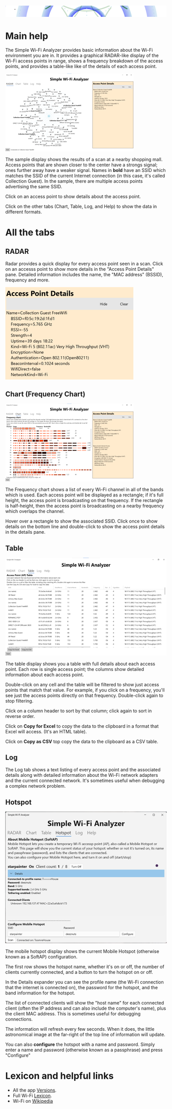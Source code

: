 ﻿![Quick Overview](../HelpImages/Help_Header.png)

# Main help

The Simple Wi-Fi Analyzer provides basic information about the Wi-Fi environment you are in. It provides a graphical RADAR-like display of the Wi-Fi access points in range, shows a frequency breakdown of the access points, and provides a table-like like of the details of each access point.

![Sample display](../HelpImages/Mall-Radar-Connected-Found-Details.png)

The sample display shows the results of a scan at a nearby shopping mall. Access points that are shown closer to the center have a strongs signal; ones further away have a weaker signal. Names in **bold** have an SSID which matches the SSID of the current Internet connection (in this case, it's called Collection Guest). In the sample, there are multiple access points advertising the same SSID.

Click on an access point to show details about the access point.

Click on the other tabs (Chart, Table, Log, and Help) to show the data in different formats.

# All the tabs
## RADAR

Radar provides a quick display for every access point seen in a scan. Click on an accesss point to show more details in the "Access Point Details" pane. Detailed information includes the name, the "MAC address" (BSSID), frequency and more.

![Access Point Details](../HelpImages/Mall-Radar-Details.png)

## Chart (Frequency Chart)

![Chart Tab](../HelpImages/Mall-Chart-Details.png)

The Frequency chart shows a list of every Wi-Fi channel in all of the bands which is used. Each access point will be displayed as a rectangle; if it's full height, the access point is broadcasting on that frequency. If the rectangle is half-height, then the access point is broadcasting on a nearby frequency which overlaps the channel.

Hover over a rectangle to show the associated SSID. Click once to show details on the bottom line and double-click to show the access point details in the details pane.

## Table
![Table Display](../HelpImages/Mall-Table.png)

The table display shows you a table with full details about each access point. Each row is  single access point; the columns show detailed information about each access point.

Double-click on any cell and the table will be filtered to show just access points that match that value. For example, if you click on a frequency, you'll see just the access points directly on that frequency. Double-click again to stop filtering.

Click on a column header to sort by that column; click again to sort in reverse order.

Click on **Copy for Excel** to copy the data to the clipboard in a format that Excel will access. (It's an HTML table).

Click on **Copy as CSV** top copy the data to the clipboard as a CSV table.
## Log

The Log tab shows a text listing of every access point and the associated details along with detailed information about the Wi-Fi network adapters and the current connected network. It's sometimes useful when debugging a complex network problem.

## Hotspot
![Hotspot Display](../HelpImages/Hotspot-Details.png)

The mobile hotspot display shows the current Mobile Hotspot (otherwise known as a SoftAP) configuration. 

The first row shows the hotspot name, whether it's on or off, the number of clients currently connected, and a button to turn the hotspot on or off. 

In the Details expander you can see the profile name (the Wi-Fi connection that the internet is connected on), the password for the hotspot, and the band information for the hotspot. 

The list of connected clients will show the "host name" for each connected client (often the IP address and can also include the computer's name), plus the client MAC address. This is sometimes useful for debugging connections.

The information will refresh every few seconds. When it does, the little astronomical image at the far-right of the top line of information will update.

You can also **configure** the hotspot with a name and password. Simply enter a name and password (otherwise known as a passphrase) and press "Configure"


# Lexicon and helpful links

* All the app [Versions](Versions.md).
* Full Wi-Fi [Lexicon](Lexicon.md).
* Wi-Fi on [Wikipedia](https://en.wikipedia.org/wiki/Wi-Fi)
